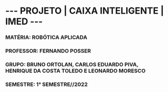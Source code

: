 <h1> --- PROJETO | CAIXA INTELIGENTE | IMED --- </h1>
<h3> MATÉRIA: ROBÓTICA APLICADA </h3>
<h3> PROFESSOR: FERNANDO POSSER </h3>
<h3> GRUPO: BRUNO ORTOLAN, CARLOS EDUARDO PIVA, HENRIQUE DA COSTA TOLEDO E LEONARDO MORESCO </h3>
<h3> SEMESTRE: 1° SEMESTRE//2022 </h3>
